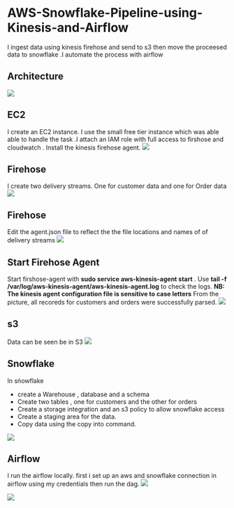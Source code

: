 # AWS-Snowflake-Pipeline-using-Kinesis-and-Airflow
I ingest data using kinesis firehose and send to s3 then move  the proceesed data to snowflake .I automate the process with airflow

## Architecture
![](https://github.com/d-owusu/AWS-Snowflake-Pipline-using-KInesis-and-Airflow/blob/main/Architecture.png)

## EC2
I create an EC2 instance. I use the small free tier instance which was able able to handle the task .I attach an IAM role with full access to firshose and  cloudwatch . Install the kinesis firehose agent.
![](https://github.com/d-owusu/AWS-Snowflake-Pipline-using-KInesis-and-Airflow/blob/main/pictures/install_kinesis_agent.png)

## Firehose
I create two delivery streams. One for customer data and one for Order data
![](https://github.com/d-owusu/AWS-Snowflake-Pipline-using-KInesis-and-Airflow/blob/main/pictures/kinesis_delivery_streams.png)

## Firehose
Edit the  agent.json file to reflect the the file locations and names of of delivery streams 
![](https://github.com/d-owusu/AWS-Snowflake-Pipline-using-KInesis-and-Airflow/blob/main/pictures/kinesis_configuration.png)

##  Start Firehose Agent
Start firshose-agent with **sudo service aws-kinesis-agent start** . Use **tail -f /var/log/aws-kinesis-agent/aws-kinesis-agent.log** to check the logs.
**NB: The kinesis agent configuration file is sensitive to case letters**
From the picture, all recoreds for customers and orders were successfully parsed.
![](https://github.com/d-owusu/AWS-Snowflake-Pipline-using-KInesis-and-Airflow/blob/main/pictures/kinesis_success.png)

## s3
Data can be seen be in S3
![](https://github.com/d-owusu/AWS-Snowflake-Pipline-using-KInesis-and-Airflow/blob/main/pictures/s3.png)

## Snowflake
In sńowflake
- create a Warehouse , database and a schema
- Create two tables , one for customers and the other for orders
- Create a storage integration and an s3 policy to allow snowflake access
- Create a staging area for the data. 
- Copy data using the copy into command.

![](https://github.com/d-owusu/AWS-Snowflake-Pipline-using-KInesis-and-Airflow/blob/main/pictures/snowflake2.png)


## Airflow
I run the airflow locally. first i set up an aws and snowflake connection in airflow using my credentials then run the dag.
![](https://github.com/d-owusu/AWS-Snowflake-Pipline-using-KInesis-and-Airflow/blob/main/pictures/airflow.png)

![](https://github.com/d-owusu/AWS-Snowflake-Pipline-using-KInesis-and-Airflow/blob/main/pictures/airflow_graph.png)
